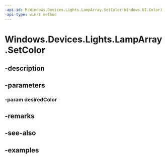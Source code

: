 ```yaml
---
-api-id: M:Windows.Devices.Lights.LampArray.SetColor(Windows.UI.Color)
-api-type: winrt method
---
```


<!-- Method syntax.
public void LampArray.SetColor(Color desiredColor)
-->

# Windows.Devices.Lights.LampArray.SetColor

## -description

## -parameters
### -param desiredColor

## -remarks

## -see-also

## -examples

